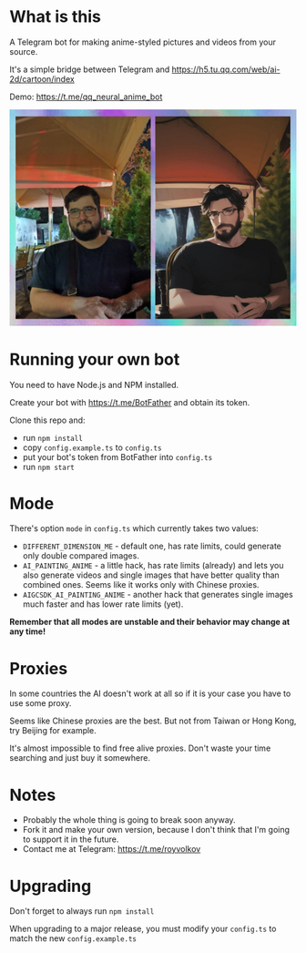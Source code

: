 # What is this
A Telegram bot for making anime-styled pictures and videos from your source.

It's a simple bridge between Telegram and https://h5.tu.qq.com/web/ai-2d/cartoon/index

Demo: https://t.me/qq_neural_anime_bot

![Example](example.jpg)

# Running your own bot
You need to have Node.js and NPM installed.

Create your bot with https://t.me/BotFather and obtain its token.

Clone this repo and:

- run `npm install`
- copy `config.example.ts` to `config.ts`
- put your bot's token from BotFather into `config.ts`
- run `npm start`

# Mode
There's option `mode` in `config.ts` which currently takes two values:

- `DIFFERENT_DIMENSION_ME` - default one, has rate limits, could generate only double compared images.
- `AI_PAINTING_ANIME` - a little hack, has rate limits (already) and lets you also generate videos and single images that have better quality than combined ones. Seems like it works only with Chinese proxies.
- `AIGCSDK_AI_PAINTING_ANIME` - another hack that generates single images much faster and has lower rate limits (yet).

**Remember that all modes are unstable and their behavior may change at any time!**

# Proxies
In some countries the AI doesn't work at all so if it is your case you have to use some proxy.

Seems like Chinese proxies are the best.
But not from Taiwan or Hong Kong, try Beijing for example.

It's almost impossible to find free alive proxies. Don't waste your time searching and just buy it somewhere.

# Notes
- Probably the whole thing is going to break soon anyway.
- Fork it and make your own version, because I don't think that I'm going to support it in the future.
- Contact me at Telegram: https://t.me/royvolkov

# Upgrading
Don't forget to always run `npm install`

When upgrading to a major release, you must modify your `config.ts` to match the new `config.example.ts`

